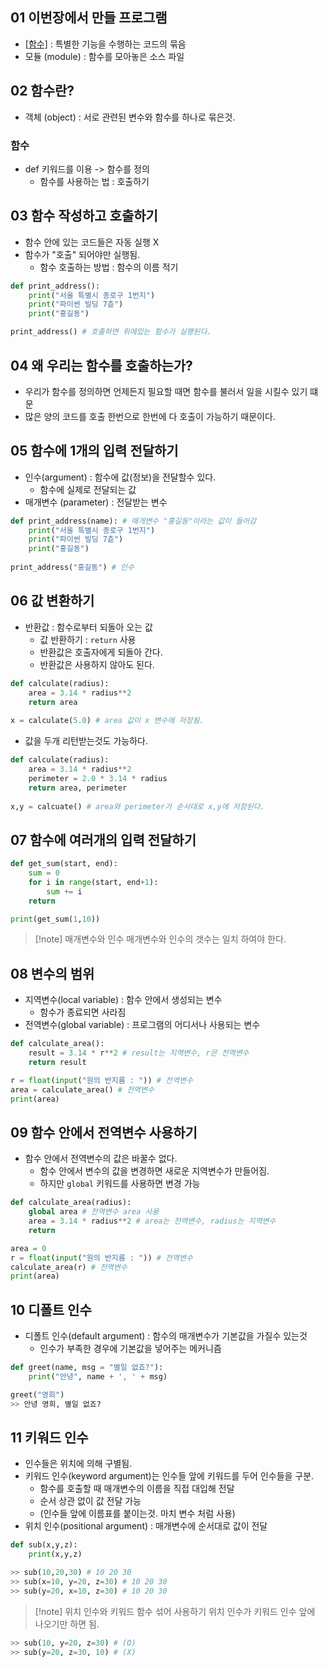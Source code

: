 ## 01 이번장에서 만들 프로그램
- [[함수]](function) : 특별한 기능을 수행하는 코드의 묶음
- 모듈 (module) : 함수를 모아놓은 소스 파일

## 02 함수란?
- 객체 (object) : 서로 관련된 변수와 함수를 하나로 묶은것.
### 함수
- def 키워드를 이용 -> 함수를 정의
	- 함수를 사용하는 법 : 호출하기

## 03 함수 작성하고 호출하기
- 함수 안에 있는 코드들은 자동 실행 X
- 함수가 "호출" 되어야만 실행됨.
	- 함수 호출하는 방법 : 함수의 이름 적기

```python
def print_address():
	print("서울 특별시 종로구 1번지")
	print("파이썬 빌딩 7츧")
	print("홍길동")

print_address() # 호출하면 위에있는 함수가 실행된다.
```

## 04 왜 우리는 함수를 호출하는가?
- 우리가 함수를 정의하면 언제든지 필요할 때면 함수를 불러서 일을 시킬수 있기 떄문
- 많은 양의 코드를 호출 한번으로 한번에 다 호출이 가능하기 때문이다.

## 05 함수에 1개의 입력 전달하기
- 인수(argument) : 함수에 값(정보)을 전달할수 있다.
	- 함수에 실제로 전달되는 값
- 매개변수 (parameter) : 전달받는 변수
```python
def print_address(name): # 매개변수 "홍길동"이라는 값이 들어감
	print("서울 특별시 종로구 1번지")
	print("파이썬 빌딩 7츧")
	print("홍길동")
	
print_address("홍길동") # 인수
```

## 06 값 변환하기
- 반환값 : 함수로부터 되돌아 오는 값
	- 값 반환하기 : `return` 사용
	- 반환값은 호출자에게 되돌아 간다.
	- 반환값은 사용하지 않아도 된다.

```python
def calculate(radius):
	area = 3.14 * radius**2
	return area
	
x = calculate(5.0) # area 값이 x 변수에 저장됨.
```

- 값을 두개 리턴받는것도 가능하다.
```python
def calculate(radius):
	area = 3.14 * radius**2
	perimeter = 2.0 * 3.14 * radius
	return area, perimeter
	
x,y = calcuate() # area와 perimeter가 순서대로 x,y에 저장된다.
```

## 07 함수에 여러개의 입력 전달하기
```python
def get_sum(start, end):
	sum = 0
	for i in range(start, end+1):
		sum += i
	return

print(get_sum(1,10))
```

>[!note] 매개변수와 인수
>매개변수와 인수의 갯수는 일치 하여야 한다.

## 08 변수의 범위
- 지역변수(local variable) : 함수 안에서 생성되는 변수
	- 함수가 종료되면 사라짐
- 전역변수(global variable) : 프로그램의 어디서나 사용되는 변수

```python
def calculate_area():
	result = 3.14 * r**2 # result는 지역변수, r은 전역변수
	return result

r = float(input("원의 반지름 : ")) # 전역변수
area = calculate_area() # 전역변수
print(area)
```

## 09 함수 안에서 전역변수 사용하기
- 함수 안에서 전역변수의 값은 바꿀수 없다.
	- 함수 안에서 변수의 값을 변경하면 새로운 지역변수가 만들어짐.
	- 하지만 `global` 키워드를 사용하면 변경 가능

```python
def calculate_area(radius):
	global area # 전역변수 area 사용
	area = 3.14 * radius**2 # area는 전역변수, radius는 지역변수
	return 

area = 0
r = float(input("원의 반지름 : ")) # 전역변수
calculate_area(r) # 전역변수
print(area)
```

## 10 디폴트 인수 
- 디폴트 인수(default argument) : 함수의 매개변수가 기본값을 가질수 있는것
	- 인수가 부족한 경우에 기본값을 넣어주는 메커니즘

```python
def greet(name, msg = "별일 없죠?"):
	print("안녕", name + ', ' + msg)

greet("영희")
>> 안녕 영희, 별일 없죠?
```

## 11 키워드 인수
- 인수들은 위치에 의해 구별됨.
- 키워드 인수(keyword argument)는 인수들 앞에 키워드를 두어 인수들을 구분.
	- 함수를 호출할 때 매개변수의 이름을 직접 대입해  전달
	- 순서 상관 없이 값 전달 가능
	- (인수들 앞에 이름표를 붙이는것. 마치 변수 처럼 사용)
- 위치 인수(positional argument) : 매개변수에 순서대로 값이 전달

```python
def sub(x,y,z):
	print(x,y,z)

>> sub(10,20,30) # 10 20 30
>> sub(x=10, y=20, z=30) # 10 20 30
>> sub(y=20, x=10, z=30) # 10 20 30
```

>[!note] 위치 인수와 키워드 함수 섞어 사용하기
> 위치 인수가 키워드 인수 앞에 나오기만 하면 됨.

```python
>> sub(10, y=20, z=30) # (O)
>> sub(y=20, z=30, 10) # (X)
```

